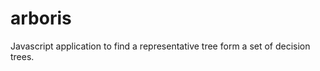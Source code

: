 arboris
=======

Javascript application to find a representative tree form a set of decision trees.
